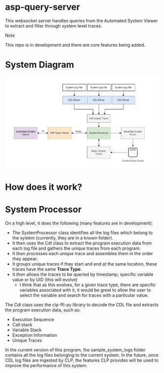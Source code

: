 # asp-query-server
This websocket server handles queries from the Automated System Viewer to extract and filter through system level traces. 

> [!NOTE]  
> This repo is in development and there are core features being added.

# System Diagram
![Simplified AQS System Diagram](docs/system_diagram.jpg)

# How does it work?

# System Processor
On a high level, it does the following (many features are in development):
- The SystemProcessor class identifies all the log files which belong to the system (currently, they are in a known folder).
- It then uses the Cdl class to extract the program execution data from each log file and gathers the unique traces from each program. 
- It then processes each unique trace and assembles them in the order they appear.
- It groups unique traces if they start and end at the same location, these traces have the same **Trace Type**.
- It then allows the traces to be queried by timestamp, specific variable value or by UID (this will evolve)
    - I think that as this evolves, for a given trace type, there are specific variables associated with it, it would be great to allow the user to select the variable and search for traces with a particular value.

The Cdl class uses the clp-ffi-py library to decode the CDL file and extracts the program execution data, such as:
- Execution Sequence
- Call stack
- Variable Stack
- Exception Information
- Unique Traces

In the current version of this program, the sample_system_logs folder contains all the log files belonging to the current system. In the future, once CDL log files are ingested by CLP, the features CLP provides will be used to improve the performance of this system.
